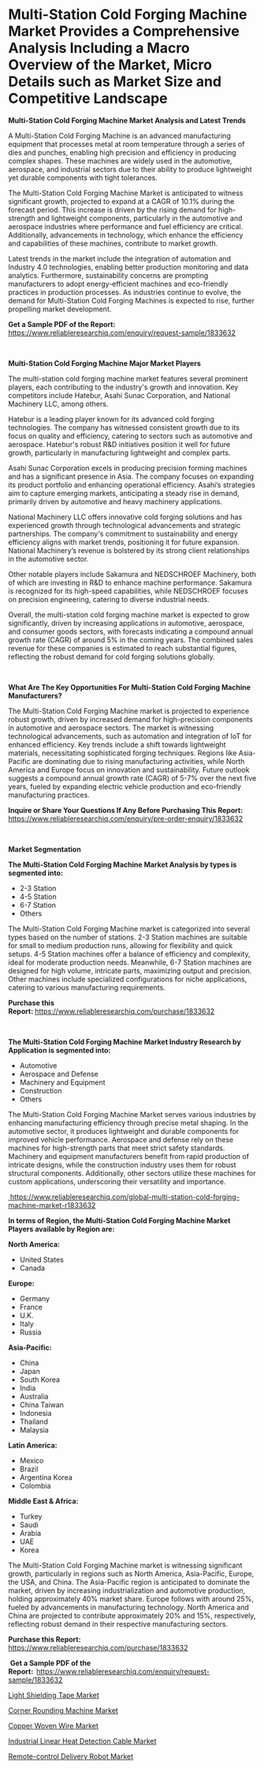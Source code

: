 <p><h1>Multi-Station Cold Forging Machine Market Provides a Comprehensive Analysis Including a Macro Overview of the Market, Micro Details such as Market Size and Competitive Landscape</h1></p><p><strong>Multi-Station Cold Forging Machine Market Analysis and Latest Trends</strong></p>
<p><p>A Multi-Station Cold Forging Machine is an advanced manufacturing equipment that processes metal at room temperature through a series of dies and punches, enabling high precision and efficiency in producing complex shapes. These machines are widely used in the automotive, aerospace, and industrial sectors due to their ability to produce lightweight yet durable components with tight tolerances.</p><p>The Multi-Station Cold Forging Machine Market is anticipated to witness significant growth, projected to expand at a CAGR of 10.1% during the forecast period. This increase is driven by the rising demand for high-strength and lightweight components, particularly in the automotive and aerospace industries where performance and fuel efficiency are critical. Additionally, advancements in technology, which enhance the efficiency and capabilities of these machines, contribute to market growth.</p><p>Latest trends in the market include the integration of automation and Industry 4.0 technologies, enabling better production monitoring and data analytics. Furthermore, sustainability concerns are prompting manufacturers to adopt energy-efficient machines and eco-friendly practices in production processes. As industries continue to evolve, the demand for Multi-Station Cold Forging Machines is expected to rise, further propelling market development.</p></p>
<p><strong>Get a Sample PDF of the Report:&nbsp;</strong> <a href="https://www.reliableresearchiq.com/enquiry/request-sample/1833632?utm_campaign=103&utm_medium=2&utm_source=Github&utm_content=ia&utm_term=17102024&utm_id=multi-station-cold-forging-machine">https://www.reliableresearchiq.com/enquiry/request-sample/1833632</a></p>
<p>&nbsp;</p>
<p><strong>Multi-Station Cold Forging Machine Major Market Players</strong></p>
<p><p>The multi-station cold forging machine market features several prominent players, each contributing to the industry's growth and innovation. Key competitors include Hatebur, Asahi Sunac Corporation, and National Machinery LLC, among others.</p><p>Hatebur is a leading player known for its advanced cold forging technologies. The company has witnessed consistent growth due to its focus on quality and efficiency, catering to sectors such as automotive and aerospace. Hatebur's robust R&D initiatives position it well for future growth, particularly in manufacturing lightweight and complex parts.</p><p>Asahi Sunac Corporation excels in producing precision forming machines and has a significant presence in Asia. The company focuses on expanding its product portfolio and enhancing operational efficiency. Asahi’s strategies aim to capture emerging markets, anticipating a steady rise in demand, primarily driven by automotive and heavy machinery applications.</p><p>National Machinery LLC offers innovative cold forging solutions and has experienced growth through technological advancements and strategic partnerships. The company's commitment to sustainability and energy efficiency aligns with market trends, positioning it for future expansion. National Machinery’s revenue is bolstered by its strong client relationships in the automotive sector.</p><p>Other notable players include Sakamura and NEDSCHROEF Machinery, both of which are investing in R&D to enhance machine performance. Sakamura is recognized for its high-speed capabilities, while NEDSCHROEF focuses on precision engineering, catering to diverse industrial needs.</p><p>Overall, the multi-station cold forging machine market is expected to grow significantly, driven by increasing applications in automotive, aerospace, and consumer goods sectors, with forecasts indicating a compound annual growth rate (CAGR) of around 5% in the coming years. The combined sales revenue for these companies is estimated to reach substantial figures, reflecting the robust demand for cold forging solutions globally.</p></p>
<p>&nbsp;</p>
<p><strong>What Are The Key Opportunities For Multi-Station Cold Forging Machine Manufacturers?</strong></p>
<p><p>The Multi-Station Cold Forging Machine market is projected to experience robust growth, driven by increased demand for high-precision components in automotive and aerospace sectors. The market is witnessing technological advancements, such as automation and integration of IoT for enhanced efficiency. Key trends include a shift towards lightweight materials, necessitating sophisticated forging techniques. Regions like Asia-Pacific are dominating due to rising manufacturing activities, while North America and Europe focus on innovation and sustainability. Future outlook suggests a compound annual growth rate (CAGR) of 5-7% over the next five years, fueled by expanding electric vehicle production and eco-friendly manufacturing practices.</p></p>
<p><strong>Inquire or Share Your Questions If Any Before Purchasing This Report:</strong> <a href="https://www.reliableresearchiq.com/enquiry/pre-order-enquiry/1833632?utm_campaign=103&utm_medium=2&utm_source=Github&utm_content=ia&utm_term=17102024&utm_id=multi-station-cold-forging-machine">https://www.reliableresearchiq.com/enquiry/pre-order-enquiry/1833632</a></p>
<p>&nbsp;</p>
<p><strong>Market Segmentation</strong></p>
<p><strong>The Multi-Station Cold Forging Machine Market Analysis by types is segmented into:</strong></p>
<p><ul><li>2-3 Station</li><li>4-5 Station</li><li>6-7 Station</li><li>Others</li></ul></p>
<p><p>The Multi-Station Cold Forging Machine market is categorized into several types based on the number of stations. 2-3 Station machines are suitable for small to medium production runs, allowing for flexibility and quick setups. 4-5 Station machines offer a balance of efficiency and complexity, ideal for moderate production needs. Meanwhile, 6-7 Station machines are designed for high volume, intricate parts, maximizing output and precision. Other machines include specialized configurations for niche applications, catering to various manufacturing requirements.</p></p>
<p><strong>Purchase this Report:&nbsp;</strong><a href="https://www.reliableresearchiq.com/purchase/1833632?utm_campaign=103&utm_medium=2&utm_source=Github&utm_content=ia&utm_term=17102024&utm_id=multi-station-cold-forging-machine">https://www.reliableresearchiq.com/purchase/1833632</a></p>
<p>&nbsp;</p>
<p><strong>The Multi-Station Cold Forging Machine Market Industry Research by Application is segmented into:</strong></p>
<p><ul><li>Automotive</li><li>Aerospace and Defense</li><li>Machinery and Equipment</li><li>Construction</li><li>Others</li></ul></p>
<p><p>The Multi-Station Cold Forging Machine Market serves various industries by enhancing manufacturing efficiency through precise metal shaping. In the automotive sector, it produces lightweight and durable components for improved vehicle performance. Aerospace and defense rely on these machines for high-strength parts that meet strict safety standards. Machinery and equipment manufacturers benefit from rapid production of intricate designs, while the construction industry uses them for robust structural components. Additionally, other sectors utilize these machines for custom applications, underscoring their versatility and importance.</p></p>
<p><a href="https://www.reliableresearchiq.com/global-multi-station-cold-forging-machine-market-r1833632?utm_campaign=103&utm_medium=2&utm_source=Github&utm_content=ia&utm_term=17102024&utm_id=multi-station-cold-forging-machine">&nbsp;https://www.reliableresearchiq.com/global-multi-station-cold-forging-machine-market-r1833632</a></p>
<p><strong>In terms of Region, the Multi-Station Cold Forging Machine Market Players available by Region are:</strong></p>
<p>
    <p> <strong> North America: </strong>
        <ul>
            <li>United States</li>
            <li>Canada</li>
        </ul>
        </p> 
    <p> <strong> Europe: </strong>
        <ul>
            <li>Germany</li>
            <li>France</li>
            <li>U.K.</li>
            <li>Italy</li>
            <li>Russia</li>
        </ul>
        </p> 
    <p> <strong> Asia-Pacific: </strong>
        <ul>
            <li>China</li>
            <li>Japan</li>
            <li>South Korea</li>
            <li>India</li>
            <li>Australia</li>
            <li>China Taiwan</li>
            <li>Indonesia</li>
            <li>Thailand</li>
            <li>Malaysia</li>
        </ul>
        </p> 
    <p> <strong> Latin America: </strong>
        <ul>
            <li>Mexico</li>
            <li>Brazil</li>
            <li>Argentina Korea</li>
            <li>Colombia</li>
        </ul>
        </p> 
    <p> <strong> Middle East & Africa: </strong>
        <ul>
            <li>Turkey</li>
            <li>Saudi</li>
            <li>Arabia</li>
            <li>UAE</li>
            <li>Korea</li>
        </ul>
    </p>
    </p>
<p><p>The Multi-Station Cold Forging Machine market is witnessing significant growth, particularly in regions such as North America, Asia-Pacific, Europe, the USA, and China. The Asia-Pacific region is anticipated to dominate the market, driven by increasing industrialization and automotive production, holding approximately 40% market share. Europe follows with around 25%, fueled by advancements in manufacturing technology. North America and China are projected to contribute approximately 20% and 15%, respectively, reflecting robust demand in their respective manufacturing sectors.</p></p>
<p><strong>Purchase this Report: </strong><a href="https://www.reliableresearchiq.com/purchase/1833632?utm_campaign=103&utm_medium=2&utm_source=Github&utm_content=ia&utm_term=17102024&utm_id=multi-station-cold-forging-machine">https://www.reliableresearchiq.com/purchase/1833632</a></p>
<p>&nbsp;<strong>Get a Sample PDF of the Report:&nbsp;&nbsp;</strong><a href="https://www.reliableresearchiq.com/enquiry/request-sample/1833632?utm_campaign=103&utm_medium=2&utm_source=Github&utm_content=ia&utm_term=17102024&utm_id=multi-station-cold-forging-machine">https://www.reliableresearchiq.com/enquiry/request-sample/1833632</a></p>
<p><strong></strong></p>
<p><p><a href="https://www.linkedin.com/pulse/light-shielding-tape-market-global-regional-analysis-focus-wc8if?utm_campaign=103&utm_medium=2&utm_source=Github&utm_content=ia&utm_term=17102024&utm_id=multi-station-cold-forging-machine">Light Shielding Tape Market</a></p><p><a href="https://issuu.com/reportprime-2/docs/corner-rounding-machine-market-size_5b21cf77a0e795?utm_campaign=103&utm_medium=2&utm_source=Github&utm_content=ia&utm_term=17102024&utm_id=multi-station-cold-forging-machine">Corner Rounding Machine Market</a></p><p><a href="https://www.linkedin.com/pulse/copper-woven-wire-market-segmentation-geographical-regions-cltpf?utm_campaign=103&utm_medium=2&utm_source=Github&utm_content=ia&utm_term=17102024&utm_id=multi-station-cold-forging-machine">Copper Woven Wire Market</a></p><p><a href="https://github.com/diedrer4btm/Market-Research-Report-List-1/blob/main/industrial-linear-heat-detection-cable-market.md?utm_campaign=103&utm_medium=2&utm_source=Github&utm_content=ia&utm_term=17102024&utm_id=multi-station-cold-forging-machine">Industrial Linear Heat Detection Cable Market</a></p><p><a href="https://github.com/tenoreduwagley4rt/Market-Research-Report-List-1/blob/main/remote-control-delivery-robot-market.md?utm_campaign=103&utm_medium=2&utm_source=Github&utm_content=ia&utm_term=17102024&utm_id=multi-station-cold-forging-machine">Remote-control Delivery Robot Market</a></p></p>